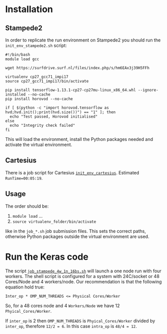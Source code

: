# Installation
## Stampede2
In order to replicate the run environment on Stampede2 you should run the ```init_env_stampede2.sh``` script:

```
#!/bin/bash
module load gcc

wget https://surfdrive.surf.nl/files/index.php/s/hm6EAx3j39H5FFh

virtualenv cp27_gcc71_impi17
source cp27_gcc71_impi17/bin/activate

pip install tensorflow-1.13.1-cp27-cp27mu-linux_x86_64.whl --ignore-installed --no-cache
pip install horovod --no-cache

if [ $(python -c "import horovod.tensorflow as hvd;hvd.init();print(hvd.size())") == "1" ]; then
  echo "Test passed, Horovod initialised"
else
  echo "Integrity check failed"
fi
```

This will load the environment, install the Python packages needed and activate the virtual environment.

## Cartesius
There is a job script for Cartesius [```init_env_cartesius```](init_env_cartesius.sh). Estimated ```RunTime=00:05:19```.

## Usage
The order should be:
1. ```module load``` ...
2. ```source virtualenv_folder/bin/activate```

like in the ```job_*.sh``` job submission files. This sets the correct paths, otherwise Python packages outside the virtual environment are used.

# Run the Keras code
The script [```job_stampede_4w_1n_16bs.sh```](job_stampede_4w_1n_16bs.sh) will launch a one node run with four workers.
The shell script is configured for a system with 24C/socket or 48 Cores/Node and 4 workers/node. Our recommendation is that the following equation hold true:

```Inter_op * OMP_NUM_THREADS <= Physical Cores/Worker```

So, for a 48 cores node and 4 ```Workers/Node``` we have 12 ```Phyical_Cores/Worker```.

If ```inter_op``` is 2 then ```OMP_NUM_THREADS``` is ```Phyical_Cores/Worker``` divided by ```inter_op```, therefore ```12/2 = 6```. In this case ```intra_op``` is ```48/4 = 12```.
